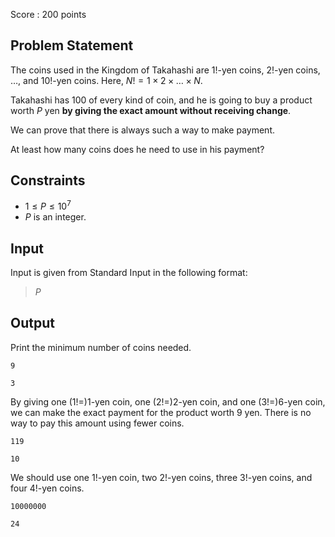 Score : $200$ points

## Problem Statement

The coins used in the Kingdom of Takahashi are $1!$-yen coins, $2!$-yen coins, $\dots$, and $10!$-yen coins. Here, $N! = 1 \times 2 \times \dots \times N$.

Takahashi has $100$ of every kind of coin, and he is going to buy a product worth $P$ yen **by giving the exact amount without receiving change**.

We can prove that there is always such a way to make payment.

At least how many coins does he need to use in his payment?

## Constraints

- $1 \leq P \leq 10^7$
- $P$ is an integer.

## Input

Input is given from Standard Input in the following format:

> $P$

## Output

Print the minimum number of coins needed.

```input1
9
```

```output1
3
```

By giving one $(1! =) 1$-yen coin, one $(2! =) 2$-yen coin, and one $(3! =) 6$-yen coin, we can make the exact payment for the product worth $9$ yen. There is no way to pay this amount using fewer coins.

```input2
119
```

```output2
10
```

We should use one $1!$-yen coin, two $2!$-yen coins, three $3!$-yen coins, and four $4!$-yen coins.

```input3
10000000
```

```output3
24
```